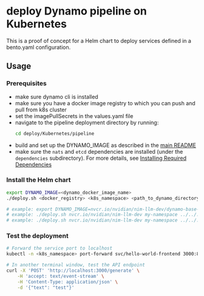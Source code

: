 # deploy Dynamo pipeline on Kubernetes

This is a proof of concept for a Helm chart to deploy services defined in a bento.yaml configuration.

## Usage

### Prerequisites

- make sure dynamo cli is installed
- make sure you have a docker image registry to which you can push and pull from k8s cluster
- set the imagePullSecrets in the values.yaml file
- navigate to the pipeline deployment directory by running:
  ```bash
  cd deploy/Kubernetes/pipeline
  ```
- build and set up the DYNAMO_IMAGE as described in the [main README](../../README.md#building-the-dynamo_image-base-image)
- make sure the `nats` and `etcd` dependencies are installed (under the `dependencies` subdirectory). For more details, see [Installing Required Dependencies](../../../docs/guides/dynamo_deploy.md#installing-required-dependencies)

### Install the Helm chart

```bash
export DYNAMO_IMAGE=<dynamo_docker_image_name>
./deploy.sh <docker_registry> <k8s_namespace> <path_to_dynamo_directory> <dynamo_identifier> [<dynamo_config_file>]

# example: export DYNAMO_IMAGE=nvcr.io/nvidian/nim-llm-dev/dynamo-base-worker:0.0.1
# example: ./deploy.sh nvcr.io/nvidian/nim-llm-dev my-namespace ../../../examples/hello_world/ hello_world:Frontend
# example: ./deploy.sh nvcr.io/nvidian/nim-llm-dev my-namespace ../../../examples/llm graphs.disagg_router:Frontend ../../../examples/llm/configs/disagg_router.yaml
```

### Test the deployment

```bash
# Forward the service port to localhost
kubectl -n <k8s_namespace> port-forward svc/hello-world-frontend 3000:80

# In another terminal window, test the API endpoint
curl -X 'POST' 'http://localhost:3000/generate' \
    -H 'accept: text/event-stream' \
    -H 'Content-Type: application/json' \
    -d '{"text": "test"}'
```